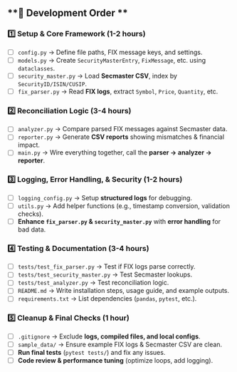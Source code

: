 ## **📌 Development Order **

### **1️⃣ Setup & Core Framework (1-2 hours)**
- [ ] `config.py` → Define file paths, FIX message keys, and settings.  
- [ ] `models.py` → Create `SecurityMasterEntry`, `FixMessage`, etc. using `dataclasses`.  
- [ ] `security_master.py` → Load **Secmaster CSV**, index by `SecurityID/ISIN/CUSIP`.  
- [ ] `fix_parser.py` → Read **FIX logs**, extract `Symbol`, `Price`, `Quantity`, etc.  

### **2️⃣ Reconciliation Logic (3-4 hours)**
- [ ] `analyzer.py` → Compare parsed FIX messages against Secmaster data.  
- [ ] `reporter.py` → Generate **CSV reports** showing mismatches & financial impact.  
- [ ] `main.py` → Wire everything together, call the **parser → analyzer → reporter**.  

### **3️⃣ Logging, Error Handling, & Security (1-2 hours)**
- [ ] `logging_config.py` → Setup **structured logs** for debugging.  
- [ ] `utils.py` → Add helper functions (e.g., timestamp conversion, validation checks).  
- [ ] **Enhance `fix_parser.py` & `security_master.py`** with **error handling** for bad data.  

### **4️⃣ Testing & Documentation (3-4 hours)**
- [ ] `tests/test_fix_parser.py` → Test if FIX logs parse correctly.  
- [ ] `tests/test_security_master.py` → Test Secmaster lookups.  
- [ ] `tests/test_analyzer.py` → Test reconciliation logic.  
- [ ] `README.md` → Write installation steps, usage guide, and example outputs.  
- [ ] `requirements.txt` → List dependencies (`pandas`, `pytest`, etc.).  

### **5️⃣ Cleanup & Final Checks (1 hour)**
- [ ] `.gitignore` → Exclude **logs, compiled files, and local configs**.  
- [ ] `sample_data/` → Ensure example FIX logs & Secmaster CSV are clean.  
- [ ] **Run final tests** (`pytest tests/`) and fix any issues.  
- [ ] **Code review & performance tuning** (optimize loops, add logging).  
